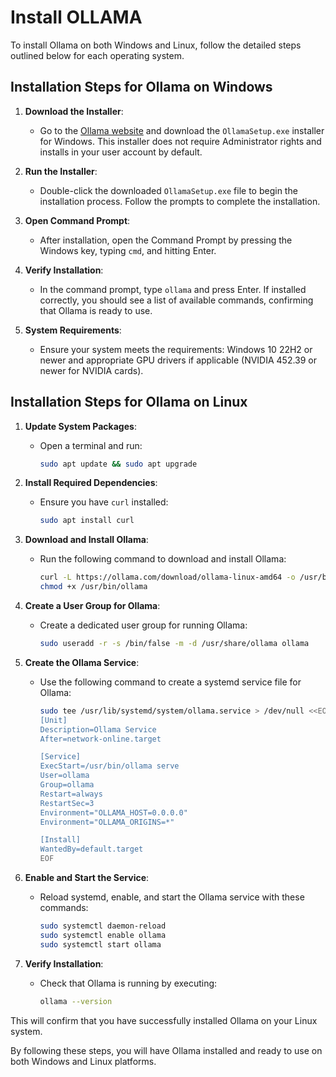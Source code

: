 # Install OLLAMA
To install Ollama on both Windows and Linux, follow the detailed steps outlined below for each operating system.

## Installation Steps for Ollama on Windows

1. **Download the Installer**:
   - Go to the [Ollama website](https://ollama.com/download) and download the `OllamaSetup.exe` installer for Windows. This installer does not require Administrator rights and installs in your user account by default.

2. **Run the Installer**:
   - Double-click the downloaded `OllamaSetup.exe` file to begin the installation process. Follow the prompts to complete the installation.

3. **Open Command Prompt**:
   - After installation, open the Command Prompt by pressing the Windows key, typing `cmd`, and hitting Enter.

4. **Verify Installation**:
   - In the command prompt, type `ollama` and press Enter. If installed correctly, you should see a list of available commands, confirming that Ollama is ready to use.

5. **System Requirements**:
   - Ensure your system meets the requirements: Windows 10 22H2 or newer and appropriate GPU drivers if applicable (NVIDIA 452.39 or newer for NVIDIA cards).

## Installation Steps for Ollama on Linux

1. **Update System Packages**:
   - Open a terminal and run:
     ```bash
     sudo apt update && sudo apt upgrade
     ```

2. **Install Required Dependencies**:
   - Ensure you have `curl` installed:
     ```bash
     sudo apt install curl
     ```

3. **Download and Install Ollama**:
   - Run the following command to download and install Ollama:
     ```bash
     curl -L https://ollama.com/download/ollama-linux-amd64 -o /usr/bin/ollama
     chmod +x /usr/bin/ollama
     ```

4. **Create a User Group for Ollama**:
   - Create a dedicated user group for running Ollama:
     ```bash
     sudo useradd -r -s /bin/false -m -d /usr/share/ollama ollama
     ```

5. **Create the Ollama Service**:
   - Use the following command to create a systemd service file for Ollama:
     ```bash
     sudo tee /usr/lib/systemd/system/ollama.service > /dev/null <<EOF
     [Unit]
     Description=Ollama Service
     After=network-online.target

     [Service]
     ExecStart=/usr/bin/ollama serve
     User=ollama
     Group=ollama
     Restart=always
     RestartSec=3
     Environment="OLLAMA_HOST=0.0.0.0"
     Environment="OLLAMA_ORIGINS=*"

     [Install]
     WantedBy=default.target
     EOF
     ```

6. **Enable and Start the Service**:
   - Reload systemd, enable, and start the Ollama service with these commands:
     ```bash
     sudo systemctl daemon-reload
     sudo systemctl enable ollama
     sudo systemctl start ollama
     ```

7. **Verify Installation**:
   - Check that Ollama is running by executing:
     ```bash
     ollama --version
     ```

This will confirm that you have successfully installed Ollama on your Linux system. 

By following these steps, you will have Ollama installed and ready to use on both Windows and Linux platforms.
